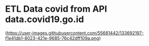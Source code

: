 # **ETL Data covid from API data.covid19.go.id**

(https://user-images.githubusercontent.com/55681442/133692197-f1e41db1-8023-421e-9685-76c42dff109a.png)

